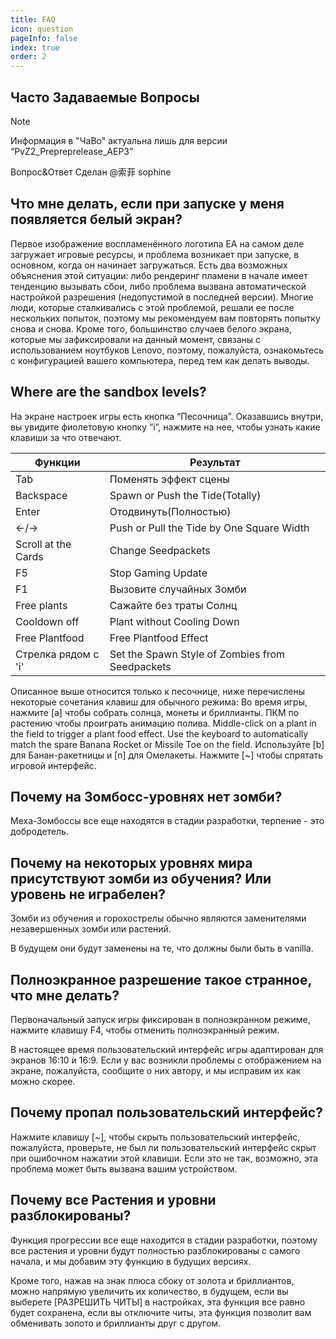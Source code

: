 ```yaml
---
title: FAQ
icon: question
pageInfo: false
index: true
order: 2
---
```


## Часто Задаваемые Вопросы

> [!note]
> Информация в "ЧаВо" актуальна лишь для версии “PvZ2_Prepreprelease_AEP3”
>
> Вопрос&Ответ Сделан @索菲 sophine

## Что мне делать, если при запуске у меня появляется белый экран?

Первое изображение воспламенённого логотипа EA на самом деле загружает игровые ресурсы, и проблема возникает при запуске, в основном, когда он начинает загружаться.
Есть два возможных объяснения этой ситуации: либо рендеринг пламени в начале имеет тенденцию вызывать сбои, либо проблема вызвана автоматической настройкой разрешения (недопустимой в последней версии).
Многие люди, которые сталкивались с этой проблемой, решали ее после нескольких попыток, поэтому мы рекомендуем вам повторять попытку снова и снова. Кроме того, большинство случаев белого экрана, которые мы зафиксировали на данный момент, связаны с использованием ноутбуков Lenovo, поэтому, пожалуйста, ознакомьтесь с конфигурацией вашего компьютера, перед тем как делать выводы.

## Where are the sandbox levels?

На экране настроек игры есть кнопка “Песочница”.
Оказавшись внутри, вы увидите фиолетовую кнопку “i”, нажмите на нее, чтобы узнать какие клавиши за что отвечают.

| Функции             | Результат                                          |
| ------------------- | -------------------------------------------------- |
| Tab                 | Поменять эффект сцены                              |
| Backspace           | Spawn or Push the Tide(Totally) |
| Enter               | Отодвинуть(Полностью)           |
| ←/→                 | Push or Pull the Tide by One Square Width          |
| Scroll at the Cards | Change Seedpackets                                 |
| F5                  | Stop Gaming Update                                 |
| F1                  | Вызовите случайных Зомби                           |
| Free plants         | Cажайте без траты Солнц                            |
| Cooldown off        | Plant without Cooling Down                         |
| Free Plantfood      | Free Plantfood Effect                              |
| Стрелка рядом с 'i' | Set the Spawn Style of Zombies from Seedpackets    |

Описанное выше относится только к песочнице, ниже перечислены некоторые сочетания клавиш для обычного режима:
Во время игры, нажмите [a] чтобы собрать солнца, монеты и бриллианты.
ПКМ по растению чтобы проиграть анимацию полива.
Middle-click on a plant in the field to trigger a plant food effect.
Use the keyboard to automatically match the spare Banana Rocket or Missile Toe on the field.
Используйте [b] для Банан-ракетницы и [n] для Омелакеты.
Нажмите [~] чтобы спрятать игровой интерфейс.

## Почему на Зомбосс-уровнях нет зомби?

Меха-Зомбоссы все еще находятся в стадии разработки, терпение - это добродетель.

## Почему на некоторых уровнях мира присутствуют зомби из обучения? Или уровень не играбелен?

Зомби из обучения и горохострелы обычно являются заменителями незавершенных зомби или растений.

В будущем они будут заменены на те, что должны были быть в vanilla.

## Полноэкранное разрешение такое странное, что мне делать?

Первоначальный запуск игры фиксирован в полноэкранном режиме, нажмите клавишу F4, чтобы отменить полноэкранный режим.

В настоящее время пользовательский интерфейс игры адаптирован для экранов 16:10 и 16:9. Если у вас возникли проблемы с отображением на экране, пожалуйста, сообщите о них
автору, и мы исправим их как можно скорее.

## Почему пропал пользовательский интерфейс?

Нажмите клавишу [~], чтобы скрыть пользовательский интерфейс, пожалуйста, проверьте, не был ли пользовательский интерфейс скрыт при ошибочном нажатии этой клавиши.
Если это не так, возможно, эта проблема может быть вызвана вашим устройством.

## Почему все Растения и уровни разблокированы?

Функция прогрессии все еще находится в стадии разработки, поэтому все растения и уровни будут полностью разблокированы с самого начала, и мы добавим эту функцию в будущих версиях.

Кроме того, нажав на знак плюса сбоку от золота и бриллиантов, можно напрямую увеличить их количество, в будущем, если вы выберете [РАЗРЕШИТЬ ЧИТЫ] в настройках, эта функция все равно будет сохранена, если вы отключите читы, эта функция позволит вам обменивать золото и бриллианты друг с другом.
